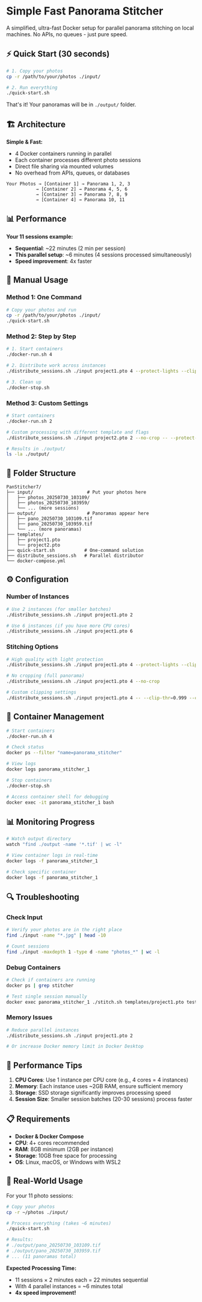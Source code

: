 # Simple Fast Panorama Stitcher

A simplified, ultra-fast Docker setup for parallel panorama stitching on local machines. No APIs, no queues - just pure speed.

## ⚡ Quick Start (30 seconds)

```bash
# 1. Copy your photos
cp -r /path/to/your/photos ./input/

# 2. Run everything
./quick-start.sh
```

That's it! Your panoramas will be in `./output/` folder.

## 🏗️ Architecture

**Simple & Fast:**
- 4 Docker containers running in parallel
- Each container processes different photo sessions
- Direct file sharing via mounted volumes
- No overhead from APIs, queues, or databases

```
Your Photos → [Container 1] → Panorama 1, 2, 3
           → [Container 2] → Panorama 4, 5, 6  
           → [Container 3] → Panorama 7, 8, 9
           → [Container 4] → Panorama 10, 11
```

## 📊 Performance

**Your 11 sessions example:**
- **Sequential**: ~22 minutes (2 min per session)
- **This parallel setup**: ~6 minutes (4 sessions processed simultaneously)
- **Speed improvement**: 4x faster

## 🔧 Manual Usage

### Method 1: One Command
```bash
# Copy your photos and run
cp -r /path/to/your/photos ./input/
./quick-start.sh
```

### Method 2: Step by Step
```bash
# 1. Start containers
./docker-run.sh 4

# 2. Distribute work across instances
./distribute_sessions.sh ./input project1.pto 4 --protect-lights --clip-thr=0.998

# 3. Clean up
./docker-stop.sh
```

### Method 3: Custom Settings
```bash
# Start containers
./docker-run.sh 2

# Custom processing with different template and flags
./distribute_sessions.sh ./input project2.pto 2 --no-crop -- --protect-lights --clip-thr=0.999

# Results in ./output/
ls -la ./output/
```

## 📁 Folder Structure

```
PanStitcher7/
├── input/                    # Put your photos here
│   ├── photos_20250730_103109/
│   ├── photos_20250730_103959/
│   └── ... (more sessions)
├── output/                   # Panoramas appear here
│   ├── pano_20250730_103109.tif
│   ├── pano_20250730_103959.tif
│   └── ... (more panoramas)
├── templates/
│   ├── project1.pto
│   └── project2.pto
├── quick-start.sh           # One-command solution
├── distribute_sessions.sh   # Parallel distributor
└── docker-compose.yml
```

## ⚙️ Configuration

### Number of Instances
```bash
# Use 2 instances (for smaller batches)
./distribute_sessions.sh ./input project1.pto 2

# Use 6 instances (if you have more CPU cores)
./distribute_sessions.sh ./input project1.pto 6
```

### Stitching Options
```bash
# High quality with light protection
./distribute_sessions.sh ./input project1.pto 4 --protect-lights --clip-thr=0.998

# No cropping (full panorama)
./distribute_sessions.sh ./input project1.pto 4 --no-crop

# Custom clipping settings
./distribute_sessions.sh ./input project1.pto 4 -- --clip-thr=0.999 --clip-pct=0.0001
```

## 🐳 Container Management

```bash
# Start containers
./docker-run.sh 4

# Check status
docker ps --filter "name=panorama_stitcher"

# View logs
docker logs panorama_stitcher_1

# Stop containers
./docker-stop.sh

# Access container shell for debugging
docker exec -it panorama_stitcher_1 bash
```

## 📊 Monitoring Progress

```bash
# Watch output directory
watch "find ./output -name '*.tif' | wc -l"

# View container logs in real-time
docker logs -f panorama_stitcher_1

# Check specific container
docker logs -f panorama_stitcher_1
```

## 🔍 Troubleshooting

### Check Input
```bash
# Verify your photos are in the right place
find ./input -name "*.jpg" | head -10

# Count sessions
find ./input -maxdepth 1 -type d -name "photos_*" | wc -l
```

### Debug Containers
```bash
# Check if containers are running
docker ps | grep stitcher

# Test single session manually
docker exec panorama_stitcher_1 ./stitch.sh templates/project1.pto test_output /app/input/photos_20250730_103109
```

### Memory Issues
```bash
# Reduce parallel instances
./distribute_sessions.sh ./input project1.pto 2

# Or increase Docker memory limit in Docker Desktop
```

## 🚀 Performance Tips

1. **CPU Cores**: Use 1 instance per CPU core (e.g., 4 cores = 4 instances)
2. **Memory**: Each instance uses ~2GB RAM, ensure sufficient memory
3. **Storage**: SSD storage significantly improves processing speed
4. **Session Size**: Smaller session batches (20-30 sessions) process faster

## 📋 Requirements

- **Docker & Docker Compose**
- **CPU**: 4+ cores recommended
- **RAM**: 8GB minimum (2GB per instance)
- **Storage**: 10GB free space for processing
- **OS**: Linux, macOS, or Windows with WSL2

## 🎯 Real-World Usage

For your 11 photo sessions:

```bash
# Copy your photos
cp -r ~/photos ./input/

# Process everything (takes ~6 minutes)
./quick-start.sh

# Results:
# ./output/pano_20250730_103109.tif
# ./output/pano_20250730_103959.tif
# ... (11 panoramas total)
```

**Expected Processing Time:**
- 11 sessions × 2 minutes each = 22 minutes sequential
- With 4 parallel instances = ~6 minutes total
- **4x speed improvement!**
